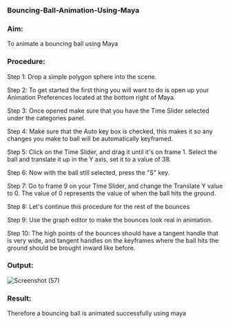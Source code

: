 ### Bouncing-Ball-Animation-Using-Maya
### Aim:

To animate a bouncing ball using Maya

### Procedure:

Step 1: Drop a simple polygon sphere into the scene.

Step 2: To get started the first thing you will want to do is open up your Animation Preferences located at the bottom right of Maya.

Step 3: Once opened make sure that you have the Time Slider selected under the categories panel.

Step 4: Make sure that the Auto key box is checked, this makes it so any changes you make to ball will be automatically keyframed.

Step 5: Click on the Time Slider, and drag it until it's on frame 1. Select the ball and translate it up in the Y axis, set it to a value of 38.

Step 6: Now with the ball still selected, press the "S" key.

Step 7: Go to frame 9 on your Time Slider, and change the Translate Y value to 0. The value of 0 represents the value of when the ball hits the ground.

Step 8: Let's continue this procedure for the rest of the bounces

Step 9: Use the graph editor to make the bounces look real in animation.

Step 10: The high points of the bounces should have a tangent handle that is very wide, and tangent handles on the keyframes where the ball hits the ground should be brought inward like before.

### Output:
![Screenshot (57)](https://user-images.githubusercontent.com/94810884/207762532-9b8c5bf9-0ec9-4310-a70f-d3b98577834c.png)


### Result:
Therefore a bouncing ball is animated successfully using maya
